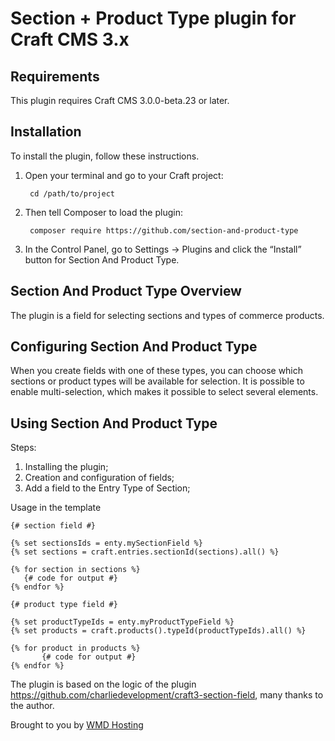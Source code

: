 # Section + Product Type plugin for Craft CMS 3.x

## Requirements

This plugin requires Craft CMS 3.0.0-beta.23 or later.

## Installation

To install the plugin, follow these instructions.

1. Open your terminal and go to your Craft project:

        cd /path/to/project

2. Then tell Composer to load the plugin:

        composer require https://github.com/section-and-product-type

3. In the Control Panel, go to Settings → Plugins and click the “Install” button for Section And Product Type.

## Section And Product Type Overview

The plugin is a field for selecting sections and types of commerce products.

## Configuring Section And Product Type

When you create fields with one of these types, you can choose which sections or product types will be available for selection.
It is possible to enable multi-selection, which makes it possible to select several elements.
## Using Section And Product Type

Steps:
1. Installing the plugin;
2. Creation and configuration of fields;
3. Add a field to the Entry Type of Section;


Usage in the template

    {# section field #} 
    
    {% set sectionsIds = enty.mySectionField %}
    {% set sections = craft.entries.sectionId(sections).all() %}

    {% for section in sections %}
       {# code for output #}
    {% endfor %}   
    
    {# product type field #} 
    
    {% set productTypeIds = enty.myProductTypeField %}
    {% set products = craft.products().typeId(productTypeIds).all() %}
    
    {% for product in products %}
           {# code for output #}
    {% endfor %}

The plugin is based on the logic of the plugin https://github.com/charliedevelopment/craft3-section-field, many thanks to the author.

Brought to you by [WMD Hosting](https://wmd.hosting/)
